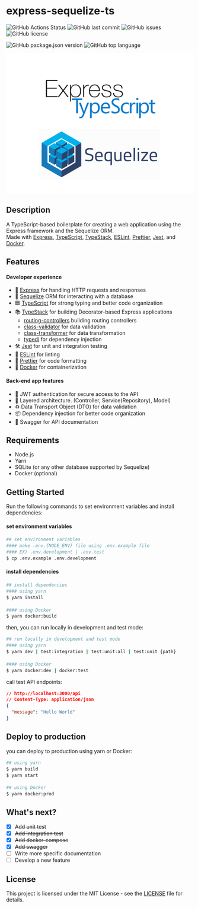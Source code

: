 # express-sequelize-ts

![GitHub Actions Status](https://img.shields.io/github/actions/workflow/status/beerjoa/express-sequelize-ts/node.js.yml?branch=main)
![GitHub last commit](https://img.shields.io/github/last-commit/beerjoa/express-sequelize-ts)
![GitHub issues](https://img.shields.io/github/issues/beerjoa/express-sequelize-ts)
![GitHub license](https://img.shields.io/github/license/beerjoa/express-sequelize-ts)

![GitHub package.json version](https://img.shields.io/github/package-json/v/beerjoa/express-sequelize-ts)
![GitHub top language](https://img.shields.io/github/languages/top/beerjoa/express-sequelize-ts)

![thumb](images/thumb.jpg)

## Description

A TypeScript-based boilerplate for creating a web application using the Express framework and the Sequelize ORM. \
Made with [Express](https://expressjs.com/en/4x/api.html), [TypeScript](https://www.typescriptlang.org/docs), [TypeStack](https://github.com/typestack), [ESLint](https://eslint.org/docs/latest), [Prettier](https://prettier.io/docs/en), [Jest](https://jestjs.io/docs/getting-started), and [Docker](https://docs.docker.com).

## Features

#### Developer experience

- 🚚 [Express](https://expressjs.com/en/4x/api.html) for handling HTTP requests and responses
- 💾 [Sequelize](https://github.com/sequelize/sequelize-typescript) ORM for interacting with a database
- 🟦 [TypeScript](https://www.typescriptlang.org/docs) for strong typing and better code organization
- 📚 [TypeStack](https://github.com/typestack) for building Decorator-based Express applications
  - [routing-controllers](https://github.com/typestack/routing-controllers) building routing controllers
  - [class-validator](https://github.com/typestack/class-validator) for data validation
  - [class-transformer](https://github.com/typestack/class-transformer) for data transformation
  - [typedi](https://github.com/typestack/typedi) for dependency injection
- 🛠 [Jest](https://jestjs.io/docs/getting-started) for unit and integration testing
- 🚧 [ESLint](https://eslint.org/docs/latest) for linting
- 🎨 [Prettier](https://prettier.io/docs/en) for code formatting
- 🐳 [Docker](https://docs.docker.com) for containerization

#### Back-end app features

- 🚫 JWT authentication for secure access to the API
- 🎢 Layered architecture. (Controller, Service(Repository), Model)
- ♻️ Data Transport Object (DTO) for data validation
- 📦 Dependency injection for better code organization
- 📝 Swagger for API documentation

## Requirements

- Node.js
- Yarn
- SQLite (or any other database supported by Sequelize)
- Docker (optional)

## Getting Started

Run the following commands to set environment variables and install dependencies:

#### set environment variables

```bash
## set environment variables
#### make .env.{NODE_ENV} file using .env.example file
#### EX) .env.development | .env.test
$ cp .env.example .env.development
```

#### install dependencies

```bash
## install dependencies
#### using yarn
$ yarn install

#### using Docker
$ yarn docker:build
```

then, you can run locally in development and test mode:

```bash
## run locally in development and test mode
#### using yarn
$ yarn dev | test:integration | test:unit:all | test:unit {path}

#### using Docker
$ yarn docker:dev | docker:test
```

call test API endpoints:

```json
// http://localhost:3000/api
// Content-Type: application/json
{
  "message": "Hello World"
}
```

## Deploy to production

you can deploy to production using yarn or Docker:

```bash
## using yarn
$ yarn build
$ yarn start

## using Docker
$ yarn docker:prod
```

## What's next?

- [x] ~~Add unit test~~
- [x] ~~Add integration test~~
- [x] ~~Add docker-compose~~
- [x] ~~Add swagger~~
- [ ] Write more specific documentation
- [ ] Develop a new feature

## License

This project is licensed under the MIT License - see the [LICENSE](https://github.com/beerjoa/express-sequelize-ts/blob/main/LICENSE.md) file for details.
